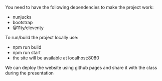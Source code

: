 You need to have the following dependencies to make the project work:
- nunjucks 
- bootstrap
- @11ty/eleventy

To run/build the project locally use:
- npm run build 
- npm run start 
- the site will be available at localhost:8080

We can deploy the website using github pages and share it with the class during the presentation 
